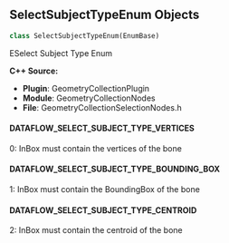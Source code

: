 ## SelectSubjectTypeEnum Objects

```python
class SelectSubjectTypeEnum(EnumBase)
```

ESelect Subject Type Enum

**C++ Source:**

- **Plugin**: GeometryCollectionPlugin
- **Module**: GeometryCollectionNodes
- **File**: GeometryCollectionSelectionNodes.h

<a id="unreal.SelectSubjectTypeEnum.DATAFLOW_SELECT_SUBJECT_TYPE_VERTICES"></a>

#### DATAFLOW_SELECT_SUBJECT_TYPE_VERTICES

0: InBox must contain the vertices of the bone

<a id="unreal.SelectSubjectTypeEnum.DATAFLOW_SELECT_SUBJECT_TYPE_BOUNDING_BOX"></a>

#### DATAFLOW_SELECT_SUBJECT_TYPE_BOUNDING_BOX

1: InBox must contain the BoundingBox of the bone

<a id="unreal.SelectSubjectTypeEnum.DATAFLOW_SELECT_SUBJECT_TYPE_CENTROID"></a>

#### DATAFLOW_SELECT_SUBJECT_TYPE_CENTROID

2: InBox must contain the centroid of the bone

<a id="unreal.SelectionByAttrGroup"></a>